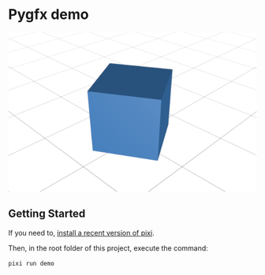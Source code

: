 
# Pygfx demo

![Flying cube screenshot](images/flying-cube.png)

## Getting Started

If you need to, [install a recent version of pixi](https://pixi.sh/latest/#installation).

Then, in the root folder of this project, execute the command: 

```bash
pixi run demo
```

